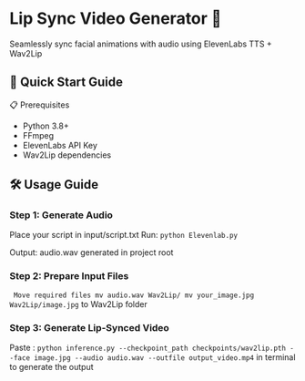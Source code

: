 # Lip Sync Video Generator 🤖

Seamlessly sync facial animations with audio using ElevenLabs TTS + Wav2Lip

## 🚀 Quick Start Guide
📋 Prerequisites
- Python 3.8+
- FFmpeg
- ElevenLabs API Key
- Wav2Lip dependencies

## 🛠️ Usage Guide
### Step 1: Generate Audio
Place your script in input/script.txt
Run: `python Elevenlab.py`

Output: audio.wav generated in project root

### Step 2: Prepare Input Files

` Move required files
mv audio.wav Wav2Lip/
mv your_image.jpg Wav2Lip/image.jpg` to Wav2Lip folder

### Step 3: Generate Lip-Synced Video

Paste : `python inference.py --checkpoint_path checkpoints/wav2lip.pth --face image.jpg --audio audio.wav --outfile output_video.mp4` in terminal to generate the output
